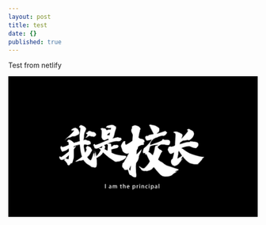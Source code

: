 ```yaml
---
layout: post
title: test
date: {}
published: true
---
```

Test from netlify

![](/assets/uploads/1f189dfe3a2a416f9d54d7c5df5ba0df-00005.jpg)
